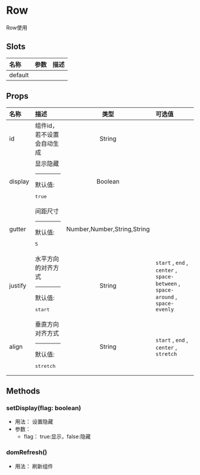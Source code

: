 # Row


Row使用

## Slots


<div class="slots">

| 名称    | 参数 | 描述 |
| :------ | :--- | :--- |
| default |      |      |

</div>



## Props


<div class="props">

| 名称    | 描述                                              |             类型            | 可选值                                                                         |
| :------ | :------------------------------------------------ | :-------------------------: | :----------------------------------------------------------------------------- |
| id      | 组件id，若不设置会自动生成                        |            String           |                                                                                |
| display | 显示隐藏<hr>默认值:<br><pre>true</pre>            |           Boolean           |                                                                                |
| gutter  | 间距尺寸<hr>默认值:<br><pre>5</pre>               | Number,Number,String,String |                                                                                |
| justify | 水平方向的对齐方式<hr>默认值:<br><pre>start</pre> |            String           | `start` , `end` , `center` , `space-between` , `space-around` , `space-evenly` |
| align   | 垂直方向对齐方式<hr>默认值:<br><pre>stretch</pre> |            String           | `start` , `end` , `center` , `stretch`                                         |

</div>



## Methods

### setDisplay(flag: boolean)
- 用法： 设置隐藏
- 参数：
	 - flag： true:显示，false:隐藏

### domRefresh()
- 用法： 刷新组件